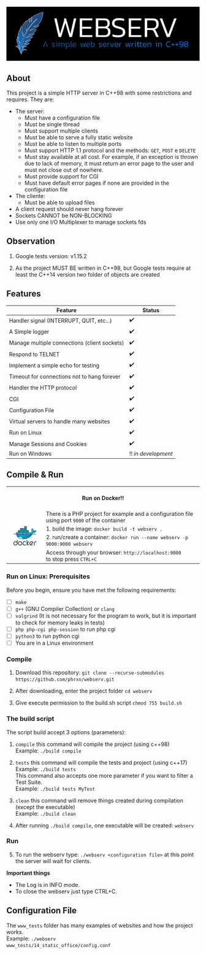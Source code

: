 <p align="center">
  <img src="https://raw.githubusercontent.com/phrxn/phrxn/refs/heads/master/webserv/webserv_logo.png" />
</p>


## About

This project is a simple HTTP server in C++98 with some restrictions and requires. They are:

- The server:
	- Must have a configuration file
	- Must be single thread
	- Must support multiple clients
	- Must be able to serve a fully static website
	- Must be able to listen to multiple ports
	- Must support HTTP 1.1 protocol and the methods: <code>GET</code>, <code>POST</code> e <code>DELETE</code>
	- Must stay available at all cost. For example, if an exception is thrown due to lack of memory, it must return an error page to the user and must not close out of nowhere.
	- Must provide support for CGI
	- Must have default error pages if none are provided in the configuration file
- The cliente:
	- Must be able to upload files
- A client request should never hang forever
- Sockets CANNOT be NON-BLOCKING
- Use only one I/O Multiplexer to manage sockets fds

## Observation

1. Google tests version: v1.15.2

2. As the project MUST BE written in C++98, but Google tests require at least the C++14 version two folder of objects are created

## Features

| Feature        | Status    |
|----------------|-----------|
| Handler signal (INTERRUPT, QUIT, etc...) | :heavy_check_mark:         |
| A Simple logger | :heavy_check_mark:         |
| Manage multiple connections (client sockets)  | :heavy_check_mark:         |
| Respond to TELNET | :heavy_check_mark:         |
| Implement a simple echo for testing | :heavy_check_mark:         |
| Timeout for connections not to hang forever| :heavy_check_mark:         |
| Handler the HTTP protocol | :heavy_check_mark:         |
| CGI | :heavy_check_mark:         |
| Configuration File | :heavy_check_mark:         |
| Virtual servers to handle many websites | :heavy_check_mark:         |
| Run on Linux | :heavy_check_mark:         |
| Manage Sessions and Cookies | :heavy_check_mark:         |
| Run on Windows | :bangbang: _in development_         |

## Compile & Run

<table>
  <tr>
     <td colspan="2" align="center"><h4>Run on Docker!!</h4> </td>
  </tr>
  <tr>
    <td rowspan="4">
      <img src="https://raw.githubusercontent.com/phrxn/webserv/refs/heads/main/images/logo-docker.png" width="150">
    </td>
    <td> There is a PHP project for example and a configuration file using port <code>9000</code> of the container </td>
  </tr>
  <tr>
    <td>1. build the image:  <code>docker build -t webserv .</code></td>
  </tr>
  <tr>
    <td>2. run/create a container:  <code>docker run --name webserv -p 9000:9000 webserv</code></td>
  </tr>
  <tr>
    <td> Access through your browser: <code>http://localhost:9000</code> <br> to stop press <code>CTRL+C</code></td>
  </tr>
</table>

### Run on Linux: Prerequisites

Before you begin, ensure you have met the following requirements:
- [ ] <code>make</code>
- [ ] <code>g++</code> (GNU Compiler Collection) or <code>clang</code>
- [ ] <code>valgrind</code> (It is not necessary for the program to work, but it is important to check for memory leaks in tests)
- [ ] <code>php php-cgi php-session</code> to run php cgi
- [ ] <code>python3</code> to run python cgi
- [ ] You are in a Linux environment

### Compile

1. Download this repository: ``git clone --recurse-submodules https://github.com/phrxn/webserv.git``

2. After downloading, enter the project folder ``cd webserv``

3. Give execute permission to the build.sh script ``chmod 755 build.sh``

### The build script

The script build accept 3 options (parameters):

1. ``compile`` this command will compile the project (using c++98)<br>
	Example: ``./build compile``

2. ``tests`` this command will compile the tests and project (using c++17)<br>
	Example: ``./build tests``<br>
  This command also accepts one more parameter if you want to filter a Test Suite.<br>
	Example: ``./build tests MyTest``<br>

3. ``clean`` this command will remove things created during compilation (except the executable)<br>
	Example: ``./build clean``


4. After running ``./build compile``, one executable will be created: ``webserv``

### Run

5. To run the webserv type: ``./webserv <configuration file>`` at this point the server will wait for clients.

**Important things**<br>
- The Log is in INFO mode.
- To close the webserv just type CTRL+C.

## Configuration File

The ``www_tests`` folder has many examples of websites and how the project works. <br>
Example: <code>./webserv www_tests/14_static_office/config.conf</code>
